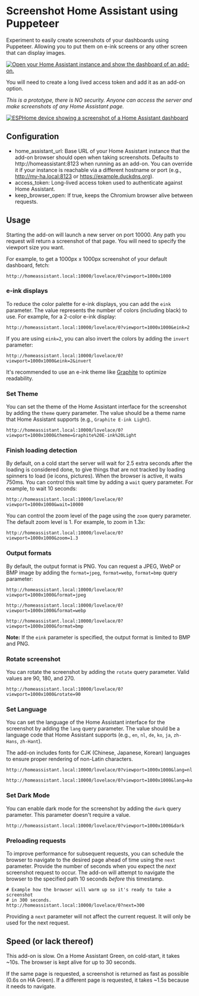 # Screenshot Home Assistant using Puppeteer

Experiment to easily create screenshots of your dashboards using Puppeteer. Allowing you to put them on e-ink screens or any other screen that can display images.

[![Open your Home Assistant instance and show the dashboard of an add-on.](https://my.home-assistant.io/badges/supervisor_addon.svg)](https://my.home-assistant.io/redirect/supervisor_addon/?addon=0f1cc410_puppet&repository_url=https%3A%2F%2Fgithub.com%2Fballoob%2Fhome-assistant-addons)

You will need to create a long lived access token and add it as an add-on option.

_This is a prototype, there is NO security. Anyone can access the server and make screenshots of any Home Assistant page._

[![ESPHome device showing a screenshot of a Home Assistant dashboard](https://raw.githubusercontent.com/balloob/home-assistant-addons/main/puppet/example/screenshot.jpg)](./example/)

## Configuration

- home_assistant_url: Base URL of your Home Assistant instance that the add-on browser should open when taking screenshots. Defaults to http://homeassistant:8123 when running as an add-on. You can override it if your instance is reachable via a different hostname or port (e.g., http://my-ha.local:8123 or https://example.duckdns.org).
- access_token: Long-lived access token used to authenticate against Home Assistant.
- keep_browser_open: If true, keeps the Chromium browser alive between requests.

## Usage

Starting the add-on will launch a new server on port 10000. Any path you request will return a screenshot of that page. You will need to specify the viewport size you want.

For example, to get a 1000px x 1000px screenshot of your default dashboard, fetch:

```
http://homeassistant.local:10000/lovelace/0?viewport=1000x1000
```

### e-ink displays

To reduce the color palette for e-ink displays, you can add the `eink` parameter. The value represents the number of colors (including black) to use. For example, for a 2-color e-ink display:

```
http://homeassistant.local:10000/lovelace/0?viewport=1000x1000&eink=2
```

If you are using `eink=2`, you can also invert the colors by adding the `invert` parameter:

```
http://homeassistant.local:10000/lovelace/0?viewport=1000x1000&eink=2&invert
```

It's recommended to use an e-ink theme like [Graphite](https://github.com/TilmanGriesel/graphite?tab=readme-ov-file#e-ink-themes) to optimize readability.

### Set Theme

You can set the theme of the Home Assistant interface for the screenshot by adding the `theme` query parameter. The value should be a theme name that Home Assistant supports (e.g., `Graphite E-ink Light`).

```
http://homeassistant.local:10000/lovelace/0?viewport=1000x1000&theme=Graphite%20E-ink%20Light
```

### Finish loading detection

By default, on a cold start the server will wait for 2.5 extra seconds after the loading is considered done, to give things that are not tracked by loading spinners to load (ie icons, pictures). When the browser is active, it waits 750ms. You can control this wait time by adding a `wait` query parameter. For example, to wait 10 seconds:

```
http://homeassistant.local:10000/lovelace/0?viewport=1000x1000&wait=10000
```

You can control the zoom level of the page using the `zoom` query parameter. The default zoom level is 1. For example, to zoom in 1.3x:

```
http://homeassistant.local:10000/lovelace/0?viewport=1000x1000&zoom=1.3
```

### Output formats

By default, the output format is PNG. You can request a JPEG, WebP or BMP image by adding the `format=jpeg`, `format=webp`, `format=bmp` query parameter:

```
http://homeassistant.local:10000/lovelace/0?viewport=1000x1000&format=jpeg
```

```
http://homeassistant.local:10000/lovelace/0?viewport=1000x1000&format=webp
```

```
http://homeassistant.local:10000/lovelace/0?viewport=1000x1000&format=bmp
```

**Note:** If the `eink` parameter is specified, the output format is limited to BMP and PNG.

### Rotate screenshot

You can rotate the screenshot by adding the `rotate` query parameter. Valid values are 90, 180, and 270.

```
http://homeassistant.local:10000/lovelace/0?viewport=1000x1000&rotate=90
```

### Set Language

You can set the language of the Home Assistant interface for the screenshot by adding the `lang` query parameter. The value should be a language code that Home Assistant supports (e.g., `en`, `nl`, `de`, `ko`, `ja`, `zh-Hans`, `zh-Hant`).

The add-on includes fonts for CJK (Chinese, Japanese, Korean) languages to ensure proper rendering of non-Latin characters.

```
http://homeassistant.local:10000/lovelace/0?viewport=1000x1000&lang=nl
```

```
http://homeassistant.local:10000/lovelace/0?viewport=1000x1000&lang=ko
```

### Set Dark Mode

You can enable dark mode for the screenshot by adding the `dark` query parameter. This parameter doesn't require a value.

```
http://homeassistant.local:10000/lovelace/0?viewport=1000x1000&dark
```

### Preloading requests

To improve performance for subsequent requests, you can schedule the browser to navigate to the desired page ahead of time using the `next` parameter. Provide the number of seconds when you expect the *next* screenshot request to occur. The add-on will attempt to navigate the browser to the specified path 10 seconds *before* this timestamp.

```
# Example how the browser will warm up so it's ready to take a screenshot
# in 300 seconds.
http://homeassistant.local:10000/lovelace/0?next=300
```

Providing a `next` parameter will not affect the current request. It will only be used for the next request.

## Speed (or lack thereof)

This add-on is slow. On a Home Assistant Green, on cold-start, it takes ~10s. The browser is kept alive for up to 30 seconds.

If the same page is requested, a screenshot is returned as fast as possible (0.6s on HA Green). If a different page is requested, it takes ~1.5s because it needs to navigate.
